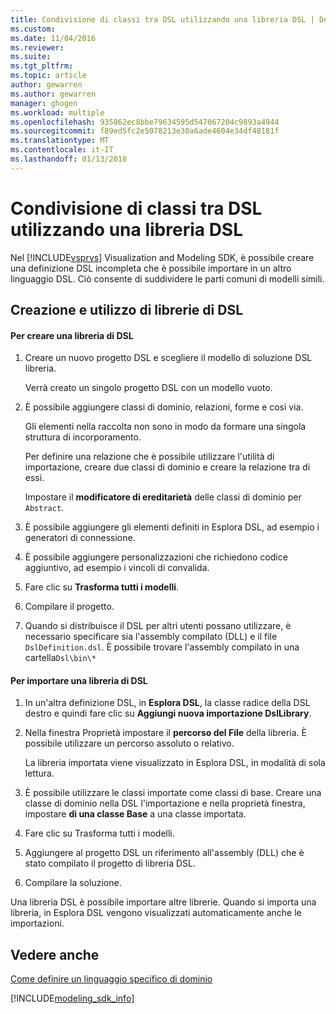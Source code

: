 ```yaml
---
title: Condivisione di classi tra DSL utilizzando una libreria DSL | Documenti Microsoft
ms.custom: 
ms.date: 11/04/2016
ms.reviewer: 
ms.suite: 
ms.tgt_pltfrm: 
ms.topic: article
author: gewarren
ms.author: gewarren
manager: ghogen
ms.workload: multiple
ms.openlocfilehash: 935862ec8bbe79634595d547067204c9893a4944
ms.sourcegitcommit: f89ed5fc2e5078213e30a6ade4604e34df48181f
ms.translationtype: MT
ms.contentlocale: it-IT
ms.lasthandoff: 01/13/2018
---
```

# <a name="sharing-classes-between-dsls-by-using-a-dsl-library"></a>Condivisione di classi tra DSL utilizzando una libreria DSL
Nel [!INCLUDE[vsprvs](../code-quality/includes/vsprvs_md.md)] Visualization and Modeling SDK, è possibile creare una definizione DSL incompleta che è possibile importare in un altro linguaggio DSL. Ciò consente di suddividere le parti comuni di modelli simili.  
  
## <a name="creating-and-using-dsl-libraries"></a>Creazione e utilizzo di librerie di DSL  
  
#### <a name="to-create-a-dsl-library"></a>Per creare una libreria di DSL  
  
1.  Creare un nuovo progetto DSL e scegliere il modello di soluzione DSL libreria.  
  
     Verrà creato un singolo progetto DSL con un modello vuoto.  
  
2.  È possibile aggiungere classi di dominio, relazioni, forme e così via.  
  
     Gli elementi nella raccolta non sono in modo da formare una singola struttura di incorporamento.  
  
     Per definire una relazione che è possibile utilizzare l'utilità di importazione, creare due classi di dominio e creare la relazione tra di essi.  
  
     Impostare il **modificatore di ereditarietà** delle classi di dominio per `Abstract`.  
  
3.  È possibile aggiungere gli elementi definiti in Esplora DSL, ad esempio i generatori di connessione.  
  
4.  È possibile aggiungere personalizzazioni che richiedono codice aggiuntivo, ad esempio i vincoli di convalida.  
  
5.  Fare clic su **Trasforma tutti i modelli**.  
  
6.  Compilare il progetto.  
  
7.  Quando si distribuisce il DSL per altri utenti possano utilizzare, è necessario specificare sia l'assembly compilato (DLL) e il file `DslDefinition.dsl`. È possibile trovare l'assembly compilato in una cartella`Dsl\bin\*`  
  
#### <a name="to-import-a-dsl-library"></a>Per importare una libreria di DSL  
  
1.  In un'altra definizione DSL, in **Esplora DSL**, la classe radice della DSL destro e quindi fare clic su **Aggiungi nuova importazione DslLibrary**.  
  
2.  Nella finestra Proprietà impostare il **percorso del File** della libreria. È possibile utilizzare un percorso assoluto o relativo.  
  
     La libreria importata viene visualizzato in Esplora DSL, in modalità di sola lettura.  
  
3.  È possibile utilizzare le classi importate come classi di base. Creare una classe di dominio nella DSL l'importazione e nella proprietà finestra, impostare **di una classe Base** a una classe importata.  
  
4.  Fare clic su Trasforma tutti i modelli.  
  
5.  Aggiungere al progetto DSL un riferimento all'assembly (DLL) che è stato compilato il progetto di libreria DSL.  
  
6.  Compilare la soluzione.  
  
 Una libreria DSL è possibile importare altre librerie. Quando si importa una libreria, in Esplora DSL vengono visualizzati automaticamente anche le importazioni.  
  
## <a name="see-also"></a>Vedere anche  
 [Come definire un linguaggio specifico di dominio](../modeling/how-to-define-a-domain-specific-language.md)
 
[!INCLUDE[modeling_sdk_info](includes/modeling_sdk_info.md)]
